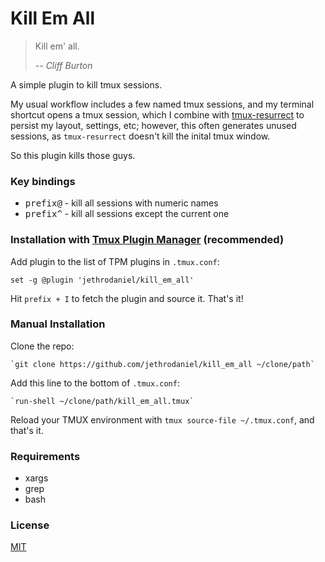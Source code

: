 # Kill Em All

> Kill em' all.
>
> -- <cite>Cliff Burton</cite>

A simple plugin to kill tmux sessions.

My usual workflow includes a few named tmux sessions, and my terminal shortcut
opens a tmux session, which I combine with [tmux-resurrect](https://github.com/tmux-plugins/tmux-resurrect)
to persist my layout, settings, etc; however, this often generates unused sessions,
as `tmux-resurrect` doesn't kill the inital tmux window.

So this plugin kills those guys.

### Key bindings

- <kbd>prefix</kbd><kbd>@</kbd> - kill all sessions with numeric names
- <kbd>prefix</kbd><kbd>^</kbd> - kill all sessions except the current one

### Installation with [Tmux Plugin Manager](https://github.com/tmux-plugins/tpm) (recommended)

Add plugin to the list of TPM plugins in `.tmux.conf`:

    set -g @plugin 'jethrodaniel/kill_em_all'

Hit `prefix + I` to fetch the plugin and source it. That's it!

### Manual Installation

Clone the repo:

    `git clone https://github.com/jethrodaniel/kill_em_all ~/clone/path`

Add this line to the bottom of `.tmux.conf`:

    `run-shell ~/clone/path/kill_em_all.tmux`

Reload your TMUX environment with `tmux source-file ~/.tmux.conf`, and that's it.

### Requirements

- xargs
- grep
- bash

### License

[MIT](LICENSE)

